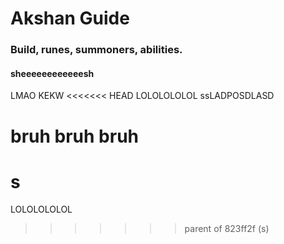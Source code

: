 # Akshan Guide
### Build, runes, summoners, abilities.

#### sheeeeeeeeeeeesh
LMAO KEKW
<<<<<<< HEAD
LOLOLOLOLOL
ssLADPOSDLASD

# bruh bruh bruh
s
=======
LOLOLOLOLOL
>>>>>>> parent of 823ff2f (s)
